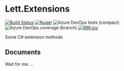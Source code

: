 # Lett.Extensions

[![Build Status](https://dev.azure.com/viacooky/Lett.Extensions/_apis/build/status/Lett.Extensions%20Push%20NuGet?branchName=master)](https://dev.azure.com/viacooky/Lett.Extensions/_build/latest?definitionId=9&branchName=master)
[![Nuget](https://img.shields.io/nuget/v/Lett.Extensions.svg)](https://www.nuget.org/packages/Lett.Extensions/)
![Azure DevOps tests (compact)](https://img.shields.io/azure-devops/tests/viacooky/Lett.Extensions/9.svg)
![Azure DevOps coverage (branch)](https://img.shields.io/azure-devops/coverage/viacooky/Lett.Extensions/9/master.svg?color=9cf)
[![996.icu](https://img.shields.io/badge/link-996.icu-red.svg)](https://996.icu)


Some C# extension methods

## Documents

Wait for me....